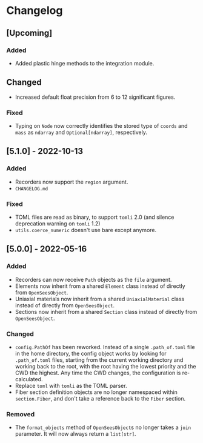 Changelog
=========

[Upcoming]
----------

### Added

- Added plastic hinge methods to the integration module.

## Changed

- Increased default float precision from 6 to 12 significant figures.

### Fixed

- Typing on `Node` now correctly identifies the stored type of `coords` and
  `mass` as `ndarray` and `Optional[ndarray]`, respectively.


[5.1.0] - 2022-10-13
--------------------

### Added

- Recorders now support the `region` argument.
- `CHANGELOG.md`

### Fixed

- TOML files are read as binary, to support `tomli` 2.0 (and silence deprecation
  warning on `tomli` 1.2)
- `utils.coerce_numeric` doesn't use bare except anymore.


[5.0.0] - 2022-05-16
--------------------

### Added

- Recorders can now receive `Path` objects as the `file` argument.
- Elements now inherit from a shared `Element` class instead of directly from
  `OpenSeesObject`.
- Uniaxial materials now inherit from a shared `UniaxialMaterial` class instead
  of directly from `OpenSeesObject`.
- Sections now inherit from a shared `Section` class instead of directly from
  `OpenSeesObject`.

### Changed

- `config.PathOf` has been reworked. Instead of a single `.path_of.toml` file in
  the home directory, the config object works by looking for `.path_of.toml`
  files, starting from the current working directory and working back to the
  root, with the root having the lowest priority and the CWD the highest. Any
  time the CWD changes, the configuration is re-calculated.
- Replace `toml` with `tomli` as the TOML parser.
- Fiber section definition objects are no longer namespaced within
  `section.Fiber`, and don't take a reference back to the `Fiber` section.

### Removed

- The `format_objects` method of `OpenSeesObject`s no longer takes a `join`
  parameter. It will now always return a `list[str]`.
